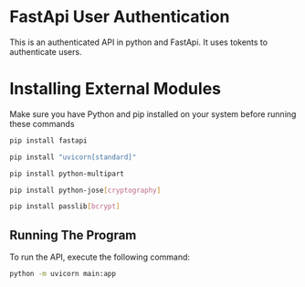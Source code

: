 # FastApi User Authentication

This is an authenticated API in python and FastApi. It uses tokents to authenticate users.

# Installing External Modules

Make sure you have Python and pip installed on your system before running these commands

```bash
pip install fastapi

pip install "uvicorn[standard]"

pip install python-multipart

pip install python-jose[cryptography]

pip install passlib[bcrypt]
```

## Running The Program

To run the API, execute the following command:

```bash
python -m uvicorn main:app 
```